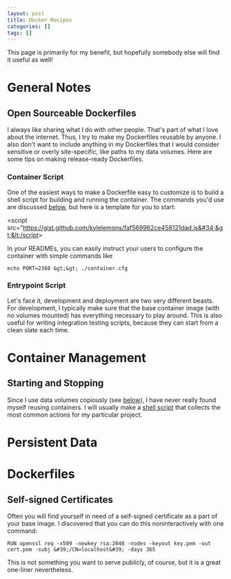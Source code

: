 ```yaml
---
layout: post
title: Docker Recipes
categories: []
tags: []
---
```

This page is primarily for my benefit, but hopefully somebody else will find it useful as well!

# General Notes

## Open Sourceable Dockerfiles

I always like sharing what I do with other people.  That&#39;s part of what I love about the internet.  Thus, I try to make my Dockerfiles reusable by anyone.  I also don&#39;t want to include anything in my Dockerfiles that I would consider sensitive or overly site-specific, like paths to my data volumes.  Here are some tips on making release-ready Dockerfiles.

### Container Script

One of the easiest ways to make a Dockerfile easy to customize is to build a shell script for building and running the container.  The commands you&#39;d use are discussed [below](#startingandstopping), but here is a template for you to start:

&lt;script src=&#34;https://gist.github.com/kylelemons/faf569962ce458121dad.js&#34;&gt;&lt;/script&gt;

In your READMEs, you can easily instruct your users to configure the container with simple commands like

    echo PORT=2368 &gt;&gt; ./container.cfg

### Entrypoint Script

Let&#39;s face it, development and deployment are two very different beasts.  For development, I typically make sure that the base container image (with no volumes mounted) has everything necessary to play around.  This is also useful for writing integration testing scripts, because they can start from a clean slate each time.

# Container Management

## Starting and Stopping

Since I use data volumes copiously (see [below](#persistentdata)), I have never really found myself reusing containers.  I will usually make a [shell script](https://gist.github.com/kylelemons/faf569962ce458121dad) that collects the most common actions for my particular project.

# Persistent Data

# Dockerfiles

## Self-signed Certificates
Often you will find yourself in need of a self-signed certificate as a part of your base image.  I discovered that you can do this noninteractively with one command:

```
RUN openssl req -x509 -newkey rsa:2048 -nodes -keyout key.pem -out cert.pem -subj &#39;/CN=localhost&#39; -days 365
```

This is not something you want to serve publicly, of course, but it is a great one-liner nevertheless.